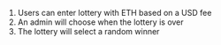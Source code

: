 
1. Users can enter lottery with ETH based on a USD fee
2. An admin will choose when the lottery is over
3. The lottery will select a random winner